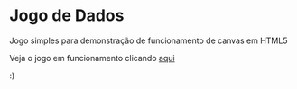 # Jogo de Dados

Jogo simples para demonstração de funcionamento de canvas em HTML5

Veja o jogo em funcionamento clicando [aqui](http://demo.nandomoreira.me/jogo-de-dados-canvas-html5/)

:)
